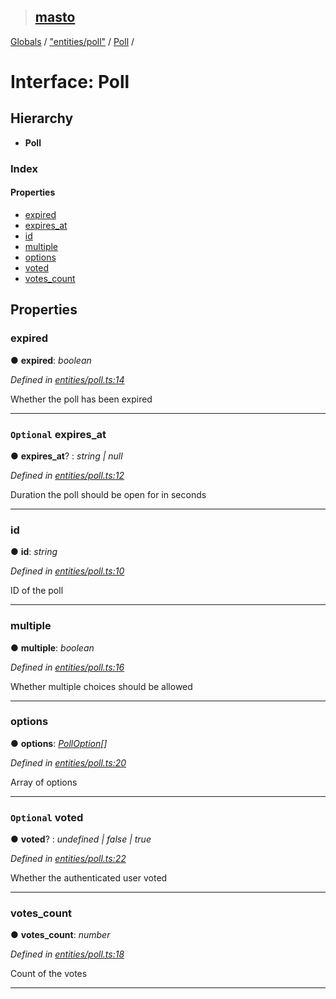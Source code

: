 > ## [masto](../README.md)

[Globals](../globals.md) / ["entities/poll"](../modules/_entities_poll_.md) / [Poll](_entities_poll_.poll.md) /

# Interface: Poll

## Hierarchy

* **Poll**

### Index

#### Properties

* [expired](_entities_poll_.poll.md#expired)
* [expires_at](_entities_poll_.poll.md#optional-expires_at)
* [id](_entities_poll_.poll.md#id)
* [multiple](_entities_poll_.poll.md#multiple)
* [options](_entities_poll_.poll.md#options)
* [voted](_entities_poll_.poll.md#optional-voted)
* [votes_count](_entities_poll_.poll.md#votes_count)

## Properties

###  expired

● **expired**: *boolean*

*Defined in [entities/poll.ts:14](https://github.com/neet/masto.js/blob/635a2aa/src/entities/poll.ts#L14)*

Whether the poll has been expired

___

### `Optional` expires_at

● **expires_at**? : *string | null*

*Defined in [entities/poll.ts:12](https://github.com/neet/masto.js/blob/635a2aa/src/entities/poll.ts#L12)*

Duration the poll should be open for in seconds

___

###  id

● **id**: *string*

*Defined in [entities/poll.ts:10](https://github.com/neet/masto.js/blob/635a2aa/src/entities/poll.ts#L10)*

ID of the poll

___

###  multiple

● **multiple**: *boolean*

*Defined in [entities/poll.ts:16](https://github.com/neet/masto.js/blob/635a2aa/src/entities/poll.ts#L16)*

Whether multiple choices should be allowed

___

###  options

● **options**: *[PollOption](_entities_poll_.polloption.md)[]*

*Defined in [entities/poll.ts:20](https://github.com/neet/masto.js/blob/635a2aa/src/entities/poll.ts#L20)*

Array of options

___

### `Optional` voted

● **voted**? : *undefined | false | true*

*Defined in [entities/poll.ts:22](https://github.com/neet/masto.js/blob/635a2aa/src/entities/poll.ts#L22)*

Whether the authenticated user voted

___

###  votes_count

● **votes_count**: *number*

*Defined in [entities/poll.ts:18](https://github.com/neet/masto.js/blob/635a2aa/src/entities/poll.ts#L18)*

Count of the votes

___